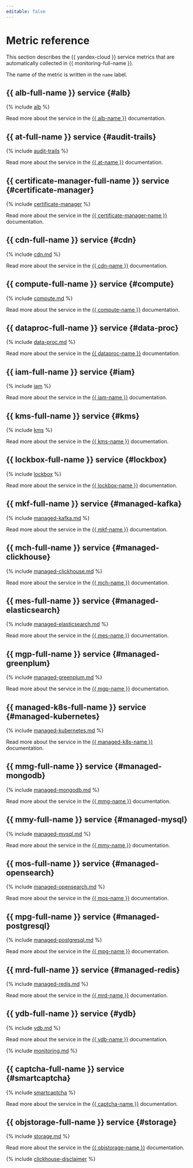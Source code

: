 ```yaml
---
editable: false
---
```


# Metric reference

This section describes the {{ yandex-cloud }} service metrics that are automatically collected in {{ monitoring-full-name }}.

The name of the metric is written in the `name` label.

## {{ alb-full-name }} service {#alb}

{% include [alb](../../_includes/monitoring/metrics-ref/alb.md) %}

Read more about the service in the [{{ alb-name }}](../../application-load-balancer/) documentation.

## {{ at-full-name }} service {#audit-trails}

{% include [audit-trails](../../_includes/monitoring/metrics-ref/audit-trails.md) %}

Read more about the service in the [{{ at-name }}](../../audit-trails/) documentation.

## {{ certificate-manager-full-name }} service {#certificate-manager}

{% include [certificate-manager](../../_includes/monitoring/metrics-ref/certificate-manager.md) %}

Read more about the service in the [{{ certificate-manager-name }}](../../certificate-manager/) documentation.

## {{ cdn-full-name }} service {#cdn}

{% include [cdn.md](../../_includes/monitoring/metrics-ref/cdn.md) %}

Read more about the service in the [{{ cdn-name }}](../../cdn/) documentation.

## {{ compute-full-name }} service {#compute}

{% include [compute.md](../../_includes/monitoring/metrics-ref/compute.md) %}

Read more about the service in the [{{ compute-name }}](../../compute/) documentation.


## {{ dataproc-full-name }} service {#data-proc}

{% include [data-proc.md](../../_includes/monitoring/metrics-ref/data-proc.md) %}

Read more about the service in the [{{ dataproc-name }}](../../data-proc/) documentation.


## {{ iam-full-name }} service {#iam}

{% include [iam](../../_includes/monitoring/metrics-ref/iam.md) %}

Read more about the service in the [{{ iam-name }}](../../iam/) documentation.

## {{ kms-full-name }} service {#kms}

{% include [kms](../../_includes/monitoring/metrics-ref/kms.md) %}

Read more about the service in the [{{ kms-name }}](../../kms/) documentation.

## {{ lockbox-full-name }} service {#lockbox}

{% include [lockbox](../../_includes/monitoring/metrics-ref/lockbox.md) %}

Read more about the service in the [{{ lockbox-name }}](../../lockbox/) documentation.

## {{ mkf-full-name }} service {#managed-kafka}

{% include [managed-kafka.md](../../_includes/monitoring/metrics-ref/managed-kafka.md) %}

Read more about the service in the [{{ mkf-name }}](../../managed-kafka/) documentation.

## {{ mch-full-name }} service {#managed-clickhouse}

{% include [managed-clickhouse.md](../../_includes/monitoring/metrics-ref/managed-clickhouse.md) %}

Read more about the service in the [{{ mch-name }}](../../managed-clickhouse/) documentation.


## {{ mes-full-name }} service {#managed-elasticsearch}

{% include [managed-elasticsearch.md](../../_includes/monitoring/metrics-ref/managed-elasticsearch.md) %}

Read more about the service in the [{{ mes-name }}](../../managed-elasticsearch/) documentation.

## {{ mgp-full-name }} service {#managed-greenplum}

{% include [managed-greenplum.md](../../_includes/monitoring/metrics-ref/managed-greenplum.md) %}

Read more about the service in the [{{ mgp-name }}](../../managed-greenplum/) documentation.


## {{ managed-k8s-full-name }} service {#managed-kubernetes}

{% include [managed-kubernetes.md](../../_includes/monitoring/metrics-ref/managed-kubernetes.md) %}

Read more about the service in the [{{ managed-k8s-name }}](../../managed-kubernetes/) documentation.


## {{ mmg-full-name }} service {#managed-mongodb}

{% include [managed-mongodb.md](../../_includes/monitoring/metrics-ref/managed-mongodb.md) %}

Read more about the service in the [{{ mmg-name }}](../../managed-mongodb/) documentation.


## {{ mmy-full-name }} service {#managed-mysql}

{% include [managed-mysql.md](../../_includes/monitoring/metrics-ref/managed-mysql.md) %}

Read more about the service in the [{{ mmy-name }}](../../managed-mysql/) documentation.

## {{ mos-full-name }} service {#managed-opensearch}

{% include [managed-opensearch.md](../../_includes/monitoring/metrics-ref/managed-opensearch.md) %}

Read more about the service in the [{{ mos-name }}](../../managed-opensearch/) documentation.

## {{ mpg-full-name }} service {#managed-postgresql}

{% include [managed-postgresql.md](../../_includes/monitoring/metrics-ref/managed-postgresql.md) %}

Read more about the service in the [{{ mpg-name }}](../../managed-postgresql/) documentation.

## {{ mrd-full-name }} service {#managed-redis}

{% include [managed-redis.md](../../_includes/monitoring/metrics-ref/managed-redis.md) %}

Read more about the service in the [{{ mrd-name }}](../../managed-redis/) documentation.


## {{ ydb-full-name }} service {#ydb}

{% include [ydb.md](../../_includes/monitoring/metrics-ref/ydb.md) %}

Read more about the service in the [{{ ydb-name }}](../../ydb/) documentation.


{% include [monitoring.md](../../_includes/monitoring/metrics-ref/monitoring.md) %}

## {{ captcha-full-name }} service {#smartcaptcha}

{% include [smartcaptcha](../../_includes/monitoring/metrics-ref/smartcaptcha.md) %}

Read more about the service in the [{{ captcha-name }}](../../smartcaptcha/) documentation.

## {{ objstorage-full-name }} service {#storage}

{% include [storage.md](../../_includes/monitoring/metrics-ref/storage.md) %}

Read more about the service in the [{{ objstorage-name }}](../../storage/) documentation.

{% include [clickhouse-disclaimer](../../_includes/clickhouse-disclaimer.md) %}
